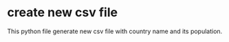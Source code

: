 # create new csv file

This python file generate new csv file with country name and its population.
